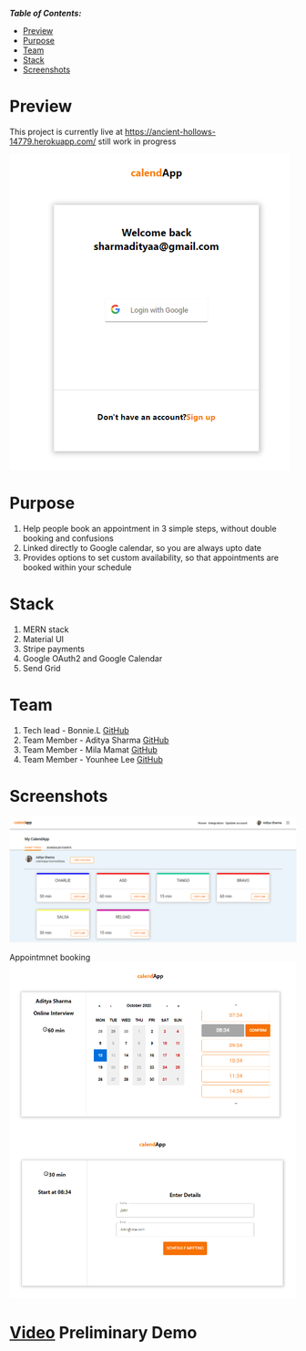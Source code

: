 **_Table of Contents:_**

- [Preview](#preview)
- [Purpose](#purpose)
- [Team](#team)
- [Stack](#stack)
- [Screenshots](#screenshots)


# Preview

This project is currently live at https://ancient-hollows-14779.herokuapp.com/ still work in progress

![Login Preview](./pics/login.PNG)


# Purpose

1. Help people book an appointment in 3 simple steps, without double booking and confusions
2. Linked directly to Google calendar, so you are always upto date
3. Provides options to set custom availability, so that appointments are booked within your schedule

# Stack

1. MERN stack
2. Material UI
3. Stripe payments
4. Google OAuth2 and Google Calendar
5. Send Grid

# Team 

1. Tech lead - Bonnie.L [GitHub](https://github.com/bonnieli)
2. Team Member - Aditya Sharma [GitHub](https://github.com/Adi-tya93)
3. Team Member - Mila Mamat [GitHub](https://github.com/mila-mamat)
4. Team Member - Younhee Lee [GitHub](https://github.com/ylee297)

# Screenshots
![Dashboard](./pics/dashboard.PNG)

Appointmnet booking
![Booking](./pics/booking.PNG)
![Attendees](./pics/attendees.PNG)


# [Video](https://share.vidyard.com/watch/6JF5GWzw9JCDcZNvAtw2jb?) Preliminary Demo
